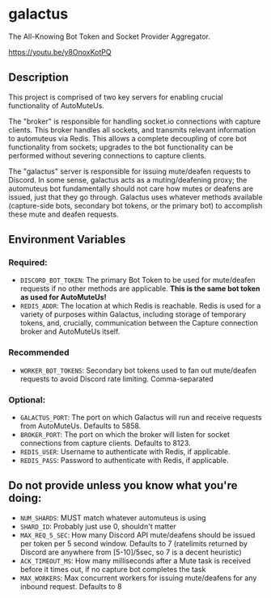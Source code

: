# galactus
The All-Knowing Bot Token and Socket Provider Aggregator.

https://youtu.be/y8OnoxKotPQ

## Description

This project is comprised of two key servers for enabling crucial functionality of AutoMuteUs.

The "broker" is responsible for handling socket.io connections with capture clients. This broker handles all sockets, and
transmits relevant information to automuteus via Redis. This allows a complete decoupling of core bot functionality from sockets;
upgrades to the bot functionality can be performed without severing connections to capture clients.

The "galactus" server is responsible for issuing mute/deafen requests to Discord. In some sense, galactus acts as a
muting/deafening proxy; the automuteus bot fundamentally should not care how mutes or deafens are issued, just that they go through. Galactus
uses whatever methods available (capture-side bots, secondary bot tokens, or the primary bot) to accomplish these mute and deafen
requests.

## Environment Variables

### Required:
* `DISCORD_BOT_TOKEN`: The primary Bot Token to be used for mute/deafen requests if no other methods are applicable.
**This is the same bot token as used for AutoMuteUs!**
* `REDIS_ADDR`: The location at which Redis is reachable. Redis is used for a variety of purposes within Galactus, including
storage of temporary tokens, and, crucially, communication between the Capture connection broker and AutoMuteUs itself.

### Recommended
* `WORKER_BOT_TOKENS`: Secondary bot tokens used to fan out mute/deafen requests to avoid Discord rate limiting. Comma-separated

### Optional:
* `GALACTUS_PORT`: The port on which Galactus will run and receive requests from AutoMuteUs. Defaults to 5858.
* `BROKER_PORT`: The port on which the broker will listen for socket connections from capture clients. Defaults to 8123.
* `REDIS_USER`: Username to authenticate with Redis, if applicable.
* `REDIS_PASS`: Password to authenticate with Redis, if applicable.

## **Do not provide unless you know what you're doing**:
* `NUM_SHARDS`: MUST match whatever automuteus is using
* `SHARD_ID`: Probably just use 0, shouldn't matter
* `MAX_REQ_5_SEC`: How many Discord API mute/deafens should be issued per token per 5 second window. Defaults to 7 (ratelimits
returned by Discord are anywhere from [5-10]/5sec, so 7 is a decent heuristic)
* `ACK_TIMEOUT_MS`: How many milliseconds after a Mute task is received before it times out, if no capture bot completes the task
* `MAX_WORKERS`: Max concurrent workers for issuing mute/deafens for any inbound request. Defaults to 8